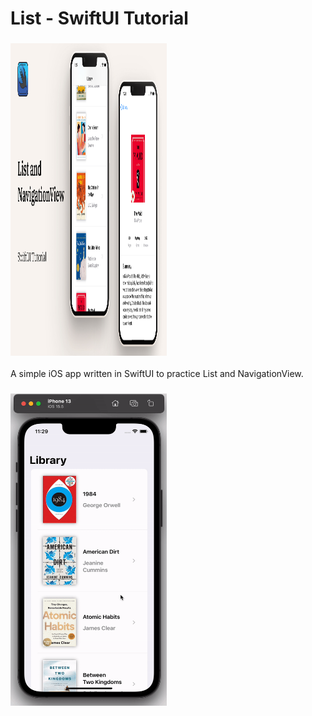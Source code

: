 # List - SwiftUI Tutorial

<h3 align="">
<img src="list.jpg" height=500 width="250">
</h3>

A simple iOS app written in SwiftUI to practice List and NavigationView.

<h3 align="">
<img src="simulator.gif" height=500 width="250">
</h3>

